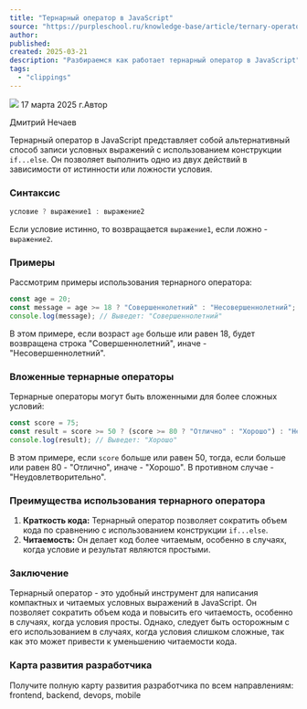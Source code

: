 ```yaml
---
title: "Тернарный оператор в JavaScript"
source: "https://purpleschool.ru/knowledge-base/article/ternary-operator"
author:
published:
created: 2025-03-21
description: "Разбираемся как работает тернарный оператор в JavaScript"
tags:
  - "clippings"
---
```

![](https://purpleschool.ru/_next/static/media/time-icon.33f80bd8.svg) 17 марта 2025 г.Автор

Дмитрий Нечаев

Тернарный оператор в JavaScript представляет собой альтернативный способ записи условных выражений с использованием конструкции `if...else`. Он позволяет выполнить одно из двух действий в зависимости от истинности или ложности условия.

### Синтаксис

```jsx
условие ? выражение1 : выражение2
```

Если условие истинно, то возвращается `выражение1`, если ложно - `выражение2`.

### Примеры

Рассмотрим примеры использования тернарного оператора:

```jsx
const age = 20;
const message = age >= 18 ? "Совершеннолетний" : "Несовершеннолетний";
console.log(message); // Выведет: "Совершеннолетний"
```

В этом примере, если возраст `age` больше или равен 18, будет возвращена строка "Совершеннолетний", иначе - "Несовершеннолетний".

### Вложенные тернарные операторы

Тернарные операторы могут быть вложенными для более сложных условий:

```jsx
const score = 75;
const result = score >= 50 ? (score >= 80 ? "Отлично" : "Хорошо") : "Неудовлетворительно";
console.log(result); // Выведет: "Хорошо"
```

В этом примере, если `score` больше или равен 50, тогда, если больше или равен 80 - "Отлично", иначе - "Хорошо". В противном случае - "Неудовлетворительно".

### Преимущества использования тернарного оператора

1. **Краткость кода:** Тернарный оператор позволяет сократить объем кода по сравнению с использованием конструкции `if...else`.
2. **Читаемость:** Он делает код более читаемым, особенно в случаях, когда условие и результат являются простыми.

### Заключение

Тернарный оператор - это удобный инструмент для написания компактных и читаемых условных выражений в JavaScript. Он позволяет сократить объем кода и повысить его читаемость, особенно в случаях, когда условия просты. Однако, следует быть осторожным с его использованием в случаях, когда условия слишком сложные, так как это может привести к уменьшению читаемости кода.

### Карта развития разработчика

Получите полную карту развития разработчика по всем направлениям: frontend, backend, devops, mobile